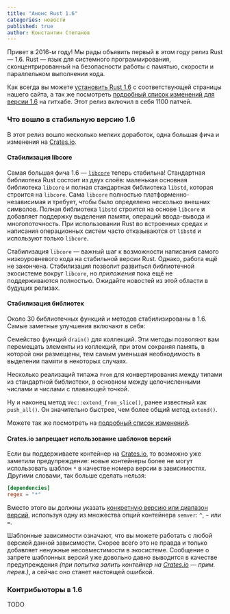 ```yaml
---
title: "Анонс Rust 1.6"
categories: новости
published: true
author: Константин Степанов
---
```


Привет в 2016-м году! Мы рады объявить первый в этом году релиз Rust — 1.6.
Rust — язык для системного программирования, сконцентрированный на безопасности
работы с памятью, скорости и параллельном выполнении кода.

Как всегда вы можете [установить Rust 1.6][1] с соответствующей страницы
нашего сайта, а так же посмотреть [подробный список изменений для версии 1.6][2]
на гитхабе. Этот релиз включил в себя 1100 патчей.

### Что вошло в стабильную версию 1.6

В этот релиз вошло несколько мелких доработок, одна большая фича и изменения
на [Crates.io](https://crates.io).

#### Стабилизация libcore

Самая большая фича 1.6 — [`libcore`][3] теперь стабильна!
Стандартная библиотека Rust состоит из двух слоёв: маленькая основная
библиотека `libcore` и полная стандартная библиотека `libstd`, которая
строится на `libcore`. Сама `libcore` полностью платформенно-независимая
и требует, чтобы было определено несколько внешних символов.
Полная библиотека `libstd` строится на основе `libcore` и добавляет
поддержку выделения памяти, операций ввода-вывода и многопоточность.
При использовании Rust во встроенных средах и написания операционных
систем часто отказываются от `libstd` и используют только `libcore`.

Стабилизация `libcore` — важный шаг к возможности написания самого
низкоуровневого кода на стабильной версии Rust. Однако, работа ещё не закончена.
Стабилизация позволит развиться библиотечной экосистеме вокруг `libcore`,
но *приложения* пока ещё не поддерживаются полностью. Ожидайте новостей
из этой области в будущих релизах.

#### Стабилизация библиотек

Около 30 библиотечных функций и методов стабилизированы в 1.6.
Самые заметные улучшения включают в себя:

Семейство функций `drain()` для коллекций. Эти методы позволяют вам
перемещать элементы из коллекций, при этом сохраняя память, в которой
они размещены, тем самым уменьшая необходимость в выделении памяти
в некоторых случаях.

Несколько реализаций типажа `From` для конвертирования между типами
из стандартной библиотеки, в основном между целочисленными числами
и числами с плавающей точкой.

Ну и наконец метод `Vec::extend_from_slice()`, ранее известный как `push_all()`.
Он значительно быстрее, чем более общий метод `extend()`.

Можете так же посмотреть на [подробный список изменений][2].

#### Crates.io запрещает использование шаблонов версий

Если вы поддерживаете контейнер на [Crates.io](https://crates.io), то возможно
уже заметили предупреждение: новые контейнеры более не могут использовать
шаблон `*` в качестве номера версии в зависимостях. Другими словами, так больше
сделать нельзя:

```toml
[dependencies]
regex = "*"
```

Вместо этого вы должны указать [конкретную версию или диапазон версий][4],
используя одну из множества опций контейнера `semver`: `^`, `~` или `=`.

Шаблонные зависимости означают, что вы можете работать с любой версией
данной зависимости. Скорее всего это не правда и только добавляет ненужные
несовместимости в экосистеме. Сообщение о запрете шаблонных версий уже
довольно давно выводится в качестве предупреждения *(при попытка залить
контейнер на [Crates.io](https://crates.io) — прим. перев.)*, а сейчас
оно станет настоящей ошибкой.

### Контрибьюторы в 1.6

TODO

[1]: http://www.rust-lang.org/install.html
[2]: https://github.com/rust-lang/rust/blob/stable/RELEASES.md#version-160-2016-01-21
[3]: http://doc.rust-lang.org/nightly/core/
[4]: http://doc.crates.io/crates-io.html#using-cratesio-based-crates
